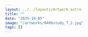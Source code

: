 ```yaml
---
layout: ../../layouts/Artwork.astro
title: ""
date: "2025-10-05"
image: "/artworks/0486study_7_2.jpg"
tags: []
---
```



